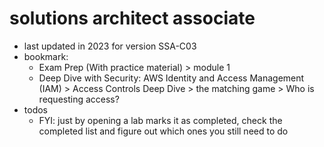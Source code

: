 # solutions architect associate

- last updated in 2023 for version SSA-C03
- bookmark:
  - Exam Prep (With practice material) > module 1
  - Deep Dive with Security: AWS Identity and Access Management (IAM) > Access Controls Deep Dive > the matching game > Who is requesting access?
- todos
  - FYI: just by opening a lab marks it as completed, check the completed list and figure out which ones you still need to do
